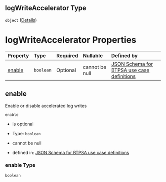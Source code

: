 ## logWriteAccelerator Type

`object` ([Details](btpsa-usecase-properties-services-items-allof-1-then-allof-42-then-allof-0-then-properties-parameters-properties-data-properties-logwriteaccelerator.md))

# logWriteAccelerator Properties

| Property          | Type      | Required | Nullable       | Defined by                                                                                                                                                                                                                                                                                                                                                                                    |
| :---------------- | :-------- | :------- | :------------- | :-------------------------------------------------------------------------------------------------------------------------------------------------------------------------------------------------------------------------------------------------------------------------------------------------------------------------------------------------------------------------------------------- |
| [enable](#enable) | `boolean` | Optional | cannot be null | [JSON Schema for BTPSA use case definitions](btpsa-usecase-properties-services-items-allof-1-then-allof-42-then-allof-0-then-properties-parameters-properties-data-properties-logwriteaccelerator-properties-enable.md "undefined#/properties/services/items/allOf/1/then/allOf/42/then/allOf/0/then/properties/parameters/properties/data/properties/logWriteAccelerator/properties/enable") |

## enable

Enable or disable accelerated log writes

`enable`

*   is optional

*   Type: `boolean`

*   cannot be null

*   defined in: [JSON Schema for BTPSA use case definitions](btpsa-usecase-properties-services-items-allof-1-then-allof-42-then-allof-0-then-properties-parameters-properties-data-properties-logwriteaccelerator-properties-enable.md "undefined#/properties/services/items/allOf/1/then/allOf/42/then/allOf/0/then/properties/parameters/properties/data/properties/logWriteAccelerator/properties/enable")

### enable Type

`boolean`
